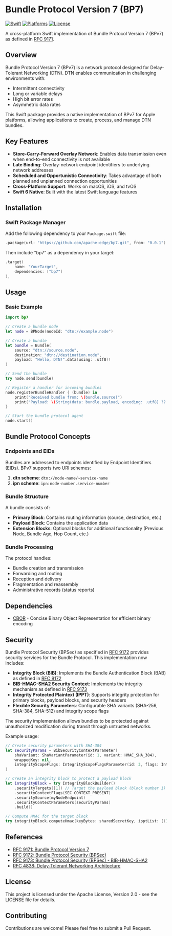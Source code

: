 # Bundle Protocol Version 7 (BP7)

[![Swift](https://img.shields.io/badge/Swift-6.0-orange.svg)](https://swift.org)
[![Platforms](https://img.shields.io/badge/Platforms-macOS%20iOS%20tvOS-brightgreen.svg)](https://swift.org)
[![License](https://img.shields.io/badge/License-Apache%202.0-blue.svg)](https://www.apache.org/licenses/LICENSE-2.0)

A cross-platform Swift implementation of Bundle Protocol Version 7 (BPv7) as defined in [RFC 9171](https://www.rfc-editor.org/rfc/rfc9171.txt).

## Overview

Bundle Protocol Version 7 (BPv7) is a network protocol designed for Delay-Tolerant Networking (DTN). DTN enables communication in challenging environments with:

- Intermittent connectivity
- Long or variable delays
- High bit error rates
- Asymmetric data rates

This Swift package provides a native implementation of BPv7 for Apple platforms, allowing applications to create, process, and manage DTN bundles.

## Key Features

- **Store-Carry-Forward Overlay Network**: Enables data transmission even when end-to-end connectivity is not available
- **Late Binding**: Overlay-network endpoint identifiers to underlying network addresses
- **Scheduled and Opportunistic Connectivity**: Takes advantage of both planned and unplanned connection opportunities
- **Cross-Platform Support**: Works on macOS, iOS, and tvOS
- **Swift 6 Native**: Built with the latest Swift language features

## Installation

### Swift Package Manager

Add the following dependency to your `Package.swift` file:

```swift
.package(url: "https://github.com/apache-edge/bp7.git", from: "0.0.1")
```

Then include "bp7" as a dependency in your target:

```swift
.target(
    name: "YourTarget",
    dependencies: ["bp7"]
),
```

## Usage

### Basic Example

```swift
import bp7

// Create a bundle node
let node = BPNode(nodeId: "dtn://example.node")

// Create a bundle
let bundle = Bundle(
    source: "dtn://source.node",
    destination: "dtn://destination.node",
    payload: "Hello, DTN!".data(using: .utf8)!
)

// Send the bundle
try node.send(bundle)

// Register a handler for incoming bundles
node.registerBundleHandler { (bundle) in
    print("Received bundle from: \(bundle.source)")
    print("Payload: \(String(data: bundle.payload, encoding: .utf8) ?? "Unknown")")
}

// Start the bundle protocol agent
node.start()
```

## Bundle Protocol Concepts

### Endpoints and EIDs

Bundles are addressed to endpoints identified by Endpoint Identifiers (EIDs). BPv7 supports two URI schemes:

1. **dtn scheme**: `dtn://node-name/~service-name`
2. **ipn scheme**: `ipn:node-number.service-number`

### Bundle Structure

A bundle consists of:

- **Primary Block**: Contains routing information (source, destination, etc.)
- **Payload Block**: Contains the application data
- **Extension Blocks**: Optional blocks for additional functionality (Previous Node, Bundle Age, Hop Count, etc.)

### Bundle Processing

The protocol handles:

- Bundle creation and transmission
- Forwarding and routing
- Reception and delivery
- Fragmentation and reassembly
- Administrative records (status reports)

## Dependencies

- [CBOR](https://github.com/apache-edge/cbor.git) - Concise Binary Object Representation for efficient binary encoding

## Security

Bundle Protocol Security (BPSec) as specified in [RFC 9172](https://www.rfc-editor.org/info/rfc9172) provides security services for the Bundle Protocol. This implementation now includes:

- **Integrity Block (BIB)**: Implements the Bundle Authentication Block (BAB) as defined in [RFC 9172](https://www.rfc-editor.org/info/rfc9172)
- **BIB-HMAC-SHA2 Security Context**: Implements the integrity mechanism as defined in [RFC 9173](https://www.rfc-editor.org/info/rfc9173)
- **Integrity Protected Plaintext (IPPT)**: Supports integrity protection for primary blocks, payload blocks, and security headers
- **Flexible Security Parameters**: Configurable SHA variants (SHA-256, SHA-384, SHA-512) and integrity scope flags

The security implementation allows bundles to be protected against unauthorized modification during transit through untrusted networks.

Example usage:

```swift
// Create security parameters with SHA-384
let securityParams = BibSecurityContextParameter(
    shaVariant: ShaVariantParameter(id: 1, variant: HMAC_SHA_384),
    wrappedKey: nil,
    integrityScopeFlags: IntegrityScopeFlagsParameter(id: 3, flags: IntegrityScopeFlags.all.rawValue)
)

// Create an integrity block to protect a payload block
let integrityBlock = try IntegrityBlockBuilder()
    .securityTargets([1]) // Target the payload block (block number 1)
    .securityContextFlags(SEC_CONTEXT_PRESENT)
    .securitySource(myNodeEndpoint)
    .securityContextParameters(securityParams)
    .build()

// Compute HMAC for the target block
try integrityBlock.computeHmac(keyBytes: sharedSecretKey, ipptList: [(1, ipptData)])
```

## References

- [RFC 9171: Bundle Protocol Version 7](https://www.rfc-editor.org/rfc/rfc9171.txt)
- [RFC 9172: Bundle Protocol Security (BPSec)](https://www.rfc-editor.org/info/rfc9172)
- [RFC 9173: Bundle Protocol Security (BPSec) - BIB-HMAC-SHA2](https://www.rfc-editor.org/info/rfc9173)
- [RFC 4838: Delay-Tolerant Networking Architecture](https://www.rfc-editor.org/info/rfc4838)

## License

This project is licensed under the Apache License, Version 2.0 - see the LICENSE file for details.

## Contributing

Contributions are welcome! Please feel free to submit a Pull Request.
